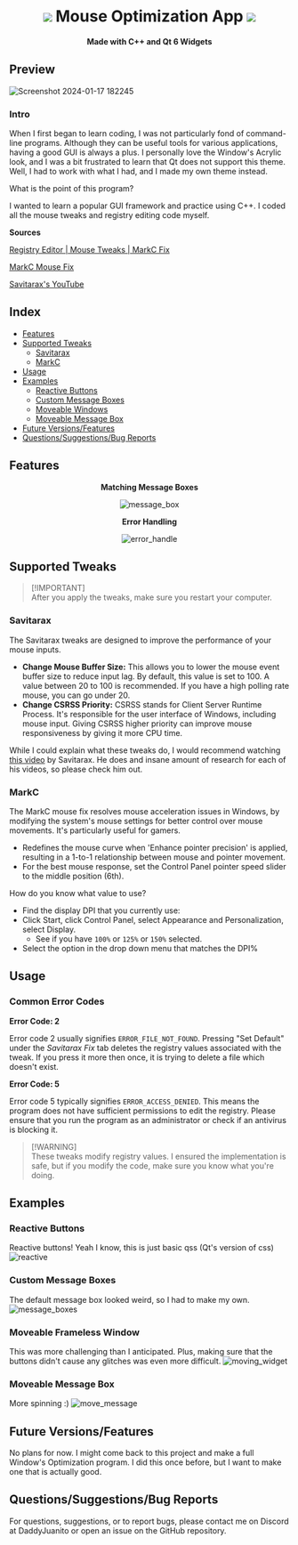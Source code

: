 <div align="center">

 <h1><a href="https://cplusplus.com/"><img src="https://img.shields.io/badge/C++-00599C.svg?style=for-the-badge&logo=C++&logoColor=white"></a> Mouse Optimization App <a href="https://www.qt.io/product/qt6"><img src="https://img.shields.io/badge/Qt-41CD52.svg?style=for-the-badge&logo=Qt&logoColor=white"></a></h1>
 <h4>Made with C++ and Qt 6 Widgets</h4>
</div>

## Preview

![Screenshot 2024-01-17 182245](https://github.com/johnklucinec/MouseFixProgram/assets/72411904/095d464e-2410-4379-bf49-fe321193f224)

### Intro

When I first began to learn coding, I was not particularly fond of command-line programs. Although they can be useful tools for various applications, having a good GUI is always a plus. I personally love the Window's Acrylic look, and I was a bit frustrated to learn that Qt does not support this theme. Well, I had to work with what I had, and I made my own theme instead. 

What is the point of this program? 

I wanted to learn a popular GUI framework and practice using C++. I coded all the mouse tweaks and registry editing code myself.

**Sources**

[Registry Editor | Mouse Tweaks | MarkC Fix](https://github.com/johnklucinec/MouseFixApp)

[MarkC Mouse Fix](http://donewmouseaccel.blogspot.com/2010/03/markc-windows-7-mouse-acceleration-fix.html)

[Savitarax's YouTube](https://www.youtube.com/channel/UCp-bDh-KT2b3Xb8WViYoHMQ)
## Index

- [Features](#features)
- [Supported Tweaks](#supported-tweaks)
  - [Savitarax](#savitarax)
  - [MarkC](#markc)
- [Usage](#usage)
- [Examples](#examples)
  - [Reactive Buttons](#reactive-buttons)
  - [Custom Message Boxes](#custom-message-boxes)
  - [Moveable Windows](#moveable-frameless-window)
  - [Moveable Message Box](#moveable-message-box)
- [Future Versions/Features](#future-versionsfeatures)
- [Questions/Suggestions/Bug Reports](#questionssuggestionsbug-reports)

## Features
<div align="center">

**Matching Message Boxes**

  ![message_box](https://github.com/johnklucinec/MouseFixProgram/assets/72411904/d6653a33-adee-4563-b099-dad1a09c6c05)
  
**Error Handling**

  ![error_handle](https://github.com/johnklucinec/MouseFixProgram/assets/72411904/89c6514c-aaec-4c25-96b3-5573882df2b6)

</div>

## Supported Tweaks


>[!IMPORTANT]\
> After you apply the tweaks, make sure you restart your computer.

### Savitarax
The Savitarax tweaks are designed to improve the performance of your mouse inputs.

  * **Change Mouse Buffer Size:** This allows you to lower the mouse event buffer size to reduce input lag. By default, this value is set to 100. A value between 20 to 100 is recommended. If you have a high polling rate mouse, you can go under 20.
  * **Change CSRSS Priority:** CSRSS stands for Client Server Runtime Process. It's responsible for the user interface of Windows, including mouse input. Giving CSRSS higher priority can improve mouse responsiveness by giving it more CPU time.

  While I could explain what these tweaks do, I would recommend watching [this video](https://www.youtube.com/watch?v=kVHiSsZhR_c&t=47s) by Savitarax. He does and insane amount of research for each of his videos, so please check him out. 

### MarkC

The MarkC mouse fix resolves mouse acceleration issues in Windows, by modifying the system's mouse settings for better control over mouse movements. It's particularly useful for gamers.

* Redefines the mouse curve when 'Enhance pointer precision' is applied, resulting in a 1-to-1 relationship between mouse and pointer movement.
* For the best mouse response, set the Control Panel pointer speed slider to the middle position (6th).

How do you know what value to use?
  * Find the display DPI that you currently use: 
  * Click Start, click Control Panel, select Appearance and Personalization, select Display.
    * See if you have ``100%`` or ``125%`` or ``150%`` selected. 
  * Select the option in the drop down menu that matches the DPI%


## Usage

### Common Error Codes

**Error Code: 2**

Error code 2 usually signifies ``ERROR_FILE_NOT_FOUND``. Pressing "Set Default" under the *Savitarax Fix* tab deletes the registry values associated with the tweak. If you press it more then once, it is trying to delete a file which doesn't exist.

**Error Code: 5**

Error code 5 typically signifies ``ERROR_ACCESS_DENIED``. This means the program does not have sufficient permissions to edit the registry. Please ensure that you run the program as an administrator or check if an antivirus is blocking it.

> [!WARNING]\
> These tweaks modify registry values. I ensured the implementation is safe, but if you modify the code, make sure you know what you're doing.

## Examples

### Reactive Buttons
Reactive buttons! Yeah I know, this is just basic qss (Qt's version of css)
![reactive](https://github.com/johnklucinec/MouseFixProgram/assets/72411904/3982aac3-85b6-447f-878a-23736480a5ef)

### Custom Message Boxes
The default message box looked weird, so I had to make my own. 
![message_boxes](https://github.com/johnklucinec/MouseFixProgram/assets/72411904/94f8cfc4-e178-406e-8a93-8b59f50dd09d)

### Moveable Frameless Window
This was more challenging than I anticipated. Plus, making sure that the buttons didn't cause any glitches was even more difficult.
![moving_widget](https://github.com/johnklucinec/MouseFixProgram/assets/72411904/241169dc-25d8-4b64-9b36-7b0609115452)

### Moveable Message Box
More spinning :)
![move_message](https://github.com/johnklucinec/MouseFixProgram/assets/72411904/30ff8ab1-8376-4814-83a2-d92ffeacd67f)

## Future Versions/Features
No plans for now. I might come back to this project and make a full Window's Optimization program. I did this once before, but I want to make one that is actually good. 

## Questions/Suggestions/Bug Reports
For questions, suggestions, or to report bugs, please contact me on Discord at DaddyJuanito or open an issue on the GitHub repository.
